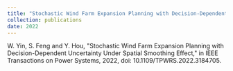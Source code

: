```yaml
---
title: "Stochastic Wind Farm Expansion Planning with Decision-Dependent Uncertainty Under Spatial Smoothing Effect"
collection: publications
date: 2022
---
```

W. Yin, S. Feng and Y. Hou, "Stochastic Wind Farm Expansion Planning with Decision-Dependent Uncertainty Under Spatial Smoothing Effect," in IEEE Transactions on Power Systems, 2022, doi: 10.1109/TPWRS.2022.3184705.
